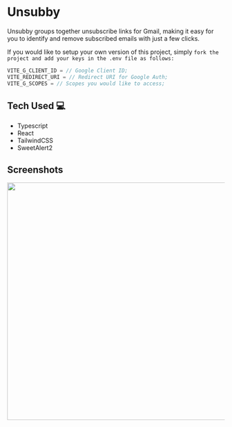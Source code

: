 # Unsubby

Unsubby groups together unsubscribe links for Gmail, making it easy for you to identify and remove subscribed emails with just a few clicks.

If you would like to setup your own version of this project, simply `fork the project and add your keys in the .env file as follows:`

```js
VITE_G_CLIENT_ID = // Google Client ID;
VITE_REDIRECT_URI = // Redirect URI for Google Auth;
VITE_G_SCOPES = // Scopes you would like to access;
```

## Tech Used 💻
* Typescript
* React 
* TailwindCSS
* SweetAlert2

## Screenshots
<img src="https://github.com/maxxjonesyy/unsubby_ts/assets/73814371/d2dc7bb6-eb1a-4dec-a85a-370b82f04946" width="550px">

